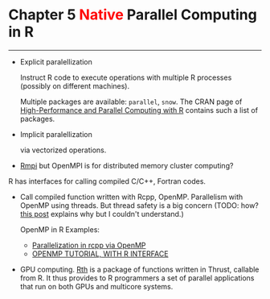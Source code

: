 # Chapter 5 <font color='red'>Native</font> Parallel Computing in R

---

- Explicit paralellization

  Instruct R code to execute operations with multiple R processes (possibly on different machines).
  
  Multiple packages are available: `parallel`, `snow`. The CRAN page of [High-Performance and Parallel Computing with R](https://cran.r-project.org/web/views/HighPerformanceComputing.html) contains such a list of packages. 
    

- Implicit paralellization

  via vectorized operations. 


- [Rmpi](https://bioinfomagician.wordpress.com/2013/11/25/mpi-tutorial-for-r-rmpi/) but OpenMPI is for distributed memory cluster computing?

R has interfaces for calling compiled C/C++, Fortran codes. 

- Call compiled function written with Rcpp, OpenMP. Parallelism with OpenMP using threads. But thread safety is a big concern (TODO: how? [this post](https://wrathematics.github.io/RparallelGuide/#r-and-thread-safety) explains why but I couldn't understand.)

  OpenMP in R Examples:

    - [Parallelization in rcpp via OpenMP](https://wbnicholson.wordpress.com/2014/07/10/parallelization-in-rcpp-via-openmp/)
    - [OPENMP TUTORIAL, WITH R INTERFACE](https://matloff.wordpress.com/2015/01/16/openmp-tutorial-with-r-interface/)

- GPU computing. [Rth](https://github.com/Rth-org/Rth) is a package of functions written in Thrust, callable from R. It thus provides to R programmers a set of parallel applications that run on both GPUs and multicore systems.